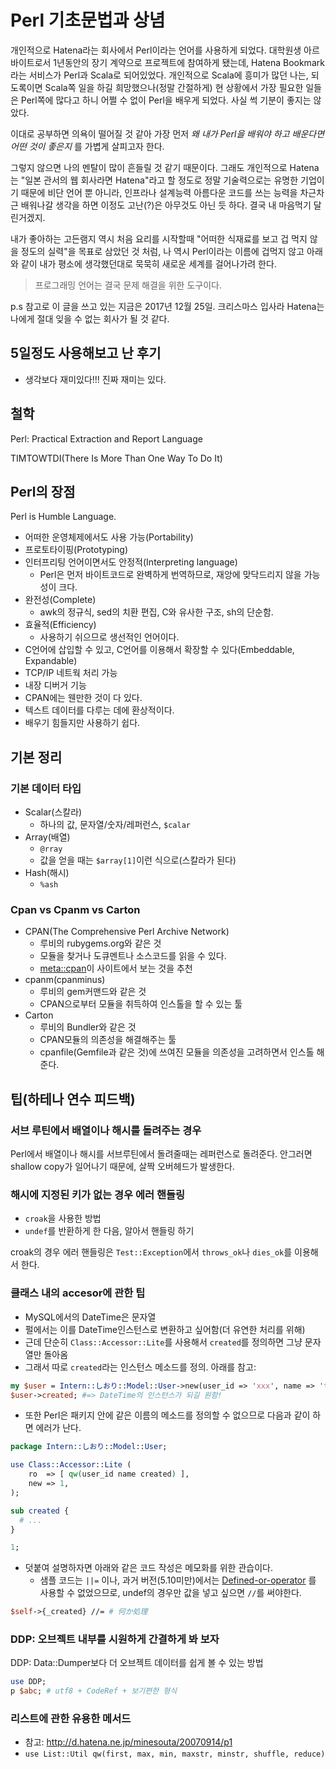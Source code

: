# Perl 기초문법과 상념

개인적으로 Hatena라는 회사에서 Perl이라는 언어를 사용하게 되었다. 대학원생 아르바이트로서 1년동안의 장기 계약으로 프로젝트에 참여하게 됐는데, Hatena Bookmark라는 서비스가 Perl과 Scala로 되어있었다. 개인적으로 Scala에 흥미가 많던 나는, 되도록이면 Scala쪽 일을 하길 희망했으나(정말 간절하게) 현 상황에서 가장 필요한 일들은 Perl쪽에 많다고 하니 어쩔 수 없이 Perl을 배우게 되었다. 사실 썩 기분이 좋지는 않았다.

이대로 공부하면 의욕이 떨어질 것 같아 가장 먼저 *왜 내가 Perl을 배워야 하고 배운다면 어떤 것이 좋은지* 를 가볍게 살피고자 한다.

그렇지 않으면 나의 멘탈이 많이 흔들릴 것 같기 때문이다. 그래도 개인적으로 Hatena는 "일본 관서의 웹 회사라면 Hatena"라고 할 정도로 정말 기술력으로는 유명한 기업이기 때문에 비단 언어 뿐 아니라, 인프라나 설계능력 아름다운 코드를 쓰는 능력을 차근차근 배워나갈 생각을 하면 이정도 고난(?)은 아무것도 아닌 듯 하다. 결국 내 마음먹기 달린거겠지.

내가 좋아하는 고든램지 역시 처음 요리를 시작할때 "어떠한 식재료를 보고 겁 먹지 않을 정도의 실력"을 목표로 삼았던 것 처럼, 나 역시 Perl이라는 이름에 겁먹지 않고 아래와 같이 내가 평소에 생각했던대로 묵묵히 새로운 세계를 걸어나가려 한다.

> 프로그래밍 언어는 결국 문제 해결을 위한 도구이다.

p.s 참고로 이 글을 쓰고 있는 지금은 2017년 12월 25일. 크리스마스 입사라 Hatena는 나에게 절대 잊을 수 없는 회사가 될 것 같다.

## 5일정도 사용해보고 난 후기

- 생각보다 재미있다!!! 진짜 재미는 있다.

## 철학

Perl: Practical Extraction and Report Language

TIMTOWTDI(There Is More Than One Way To Do It)

## Perl의 장점

Perl is Humble Language.

- 어떠한 운영체제에서도 사용 가능(Portability)
- 프로토타이핑(Prototyping)
- 인터프리팅 언어이면서도 안정적(Interpreting language)
  - Perl은 먼저 바이트코드로 완벽하게 번역하므로, 재앙에 맞닥드리지 않을 가능성이 크다.
- 완전성(Complete)
  - awk의 정규식, sed의 치환 편집, C와 유사한 구조, sh의 단순함.
- 효율적(Efficiency)
  - 사용하기 쉬으므로 생선적인 언어이다.
- C언어에 삽입할 수 있고, C언어를 이용해서 확장할 수 있다(Embeddable, Expandable)
- TCP/IP 네트웍 처리 가능
- 내장 디버거 기능
- CPAN에는 웬만한 것이 다 있다.
- 텍스트 데이터를 다루는 데에 환상적이다.
- 배우기 힘들지만 사용하기 쉽다.

## 기본 정리

### 기본 데이터 타입

- Scalar(스칼라)
  - 하나의 값, 문자열/숫자/레퍼런스, `$calar`
- Array(배열)
  - `@rray`
  - 값을 얻을 때는 `$array[1]`이런 식으로(스칼라가 된다)
- Hash(해시)
  - `%ash`

### Cpan vs Cpanm vs Carton

- CPAN(The Comprehensive Perl Archive Network)
  - 루비의 rubygems.org와 같은 것
  - 모듈을 찾거나 도큐멘트나 소스코드를 읽을 수 있다.
  - [meta::cpan](https://metacpan.org/)이 사이트에서 보는 것을 추천
- cpanm(cpanminus)
  - 루비의 gem커맨드와 같은 것
  - CPAN으로부터 모듈을 취득하여 인스톨을 할 수 있는 툴
- Carton
  - 루비의 Bundler와 같은 것
  - CPAN모듈의 의존성을 해결해주는 툴
  - cpanfile(Gemfile과 같은 것)에 쓰여진 모듈을 의존성을 고려하면서 인스톨 해준다.

## 팁(하테나 연수 피드백)

### 서브 루틴에서 배열이나 해시를 돌려주는 경우

Perl에서 배열이나 해시를 서브루틴에서 돌려줄때는 레퍼런스로 돌려준다. 안그러면 shallow copy가 일어나기 때문에, 살짝 오버헤드가 발생한다.

### 해시에 지정된 키가 없는 경우 에러 핸들링

- `croak`을 사용한 방법
- `undef`를 반환하게 한 다음, 알아서 핸들링 하기

croak의 경우 에러 핸들링은 `Test::Exception`에서 `throws_ok`나 `dies_ok`를 이용해서 한다.

### 클래스 내의 accesor에 관한 팁

- MySQL에서의 DateTime은 문자열
- 펄에서는 이를 DateTime인스턴스로 변환하고 싶어함(더 유연한 처리를 위해)
- 근데 단순히 `Class::Accessor::Lite`를 사용해서 `created`를 정의하면 그냥 문자열만 돌아옴
- 그래서 따로 `created`라는 인스턴스 메소드를 정의. 아래를 참고:

```perl
my $user = Intern::しおり::Model::User->new(user_id => 'xxx', name => 'test', created => '2018-01-11 11:08:00');
$user->created; #=> DateTime의 인스턴스가 되길 원함!
```

- 또한 Perl은 패키지 안에 같은 이름의 메소드를 정의할 수 없으므로 다음과 같이 하면 에러가 난다.

```perl
package Intern::しおり::Model::User;

use Class::Accessor::Lite (
    ro  => [ qw(user_id name created) ],
    new => 1,
);

sub created {
  # ...
}

1;
```

- 덧붙여 설명하자면 아래와 같은 코드 작성은 메모화를 위한 관습이다.
  - 샘플 코드는 `||=` 이나, 과거 버전(5.10미만)에서는 [Defined-or-operator](https://perldoc.perl.org/perlop.html#Logical-Defined-Or) 를 사용할 수 없었으므로, undef의 경우만 값을 넣고 싶으면 `//`를 써야한다.

```perl
$self->{_created} //= # 何か処理
```

### DDP: 오브젝트 내부를 시원하게 간결하게 봐 보자

DDP: Data::Dumper보다 더 오브젝트 데이터를 쉽게 볼 수 있는 방법

```perl
use DDP;
p $abc; # utf8 + CodeRef + 보기편한 형식
```

### 리스트에 관한 유용한 메서드

- 참고: http://d.hatena.ne.jp/minesouta/20070914/p1
- `use List::Util qw(first, max, min, maxstr, minstr, shuffle, reduce)`
